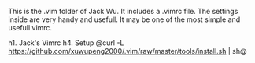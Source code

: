 This is the .vim folder of Jack Wu.
It includes a .vimrc file. The settings inside are very handy and usefull.
It may be one of the most simple and usefull vimrc.

h1. Jack's Vimrc
h4. Setup
@curl -L https://github.com/xuwupeng2000/.vim/raw/master/tools/install.sh | sh@

